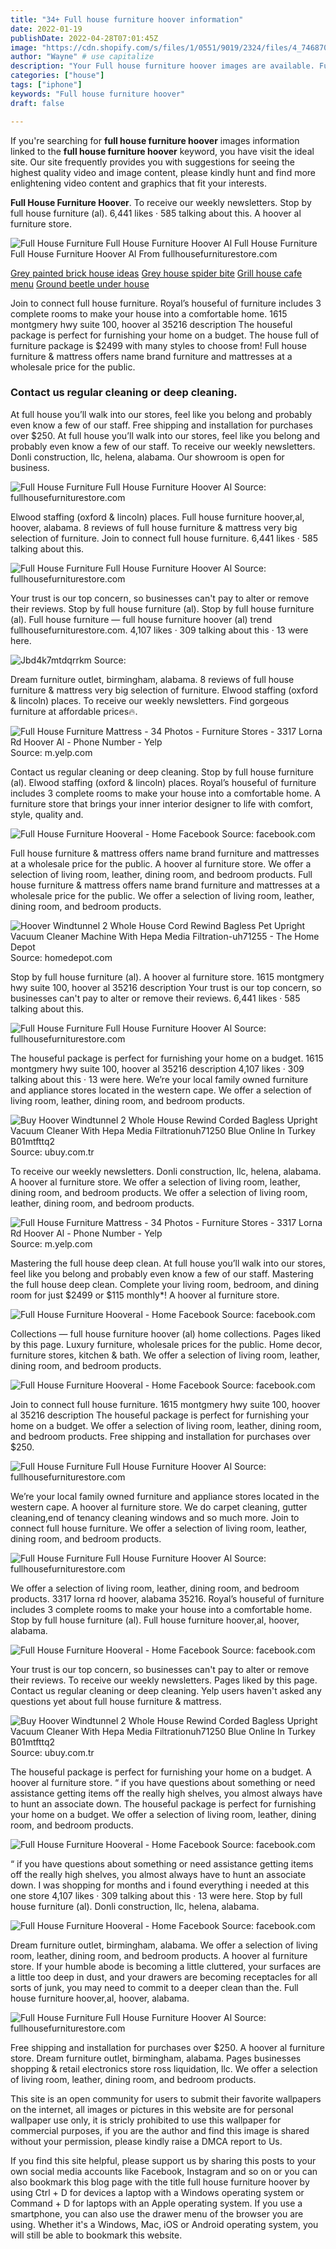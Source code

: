 ```yaml
---
title: "34+ Full house furniture hoover information"
date: 2022-01-19
publishDate: 2022-04-28T07:01:45Z
image: "https://cdn.shopify.com/s/files/1/0551/9019/2324/files/4_7468706b-32f1-404f-b4b3-8f8cfece6108_1500x600.png?v=1637172012"
author: "Wayne" # use capitalize
description: "Your Full house furniture hoover images are available. Full house furniture hoover are a topic that is being searched for and liked by netizens today. You can Get the Full house furniture hoover files here. Find and Download all free images."
categories: ["house"]
tags: ["iphone"]
keywords: "Full house furniture hoover"
draft: false

---
```


If you're searching for **full house furniture hoover** images information linked to the **full house furniture hoover** keyword, you have visit the ideal  site.  Our site frequently  provides you with  suggestions  for seeing  the highest  quality video and image  content, please kindly hunt and find more enlightening video content and graphics  that fit your interests.

**Full House Furniture Hoover**. To receive our weekly newsletters. Stop by full house furniture (al). 6,441 likes · 585 talking about this. A hoover al furniture store.

![Full House Furniture Full House Furniture Hoover Al](https://cdn.shopify.com/s/files/1/0551/9019/2324/files/logo_14_352x129.png?v=1615400287 "Full House Furniture Full House Furniture Hoover Al")
Full House Furniture Full House Furniture Hoover Al From fullhousefurniturestore.com

[Grey painted brick house ideas](/grey-painted-brick-house-ideas/)
[Grey house spider bite](/grey-house-spider-bite/)
[Grill house cafe menu](/grill-house-cafe-menu/)
[Ground beetle under house](/ground-beetle-under-house/)

Join to connect full house furniture. Royal’s houseful of furniture includes 3 complete rooms to make your house into a comfortable home. 1615 montgmery hwy suite 100, hoover al 35216 description The houseful package is perfect for furnishing your home on a budget. The house full of furniture package is $2499 with many styles to choose from! Full house furniture &amp; mattress offers name brand furniture and mattresses at a wholesale price for the public.

### Contact us regular cleaning or deep cleaning.

At full house you’ll walk into our stores, feel like you belong and probably even know a few of our staff. Free shipping and installation for purchases over $250. At full house you’ll walk into our stores, feel like you belong and probably even know a few of our staff. To receive our weekly newsletters. Donli construction, llc, helena, alabama. Our showroom is open for business.


![Full House Furniture Full House Furniture Hoover Al](https://cdn.shopify.com/s/files/1/0551/9019/2324/files/1_a2209002-37df-426d-9674-6b4d84eff8ea_1500x600.png?v=1637172013 "Full House Furniture Full House Furniture Hoover Al")
Source: fullhousefurniturestore.com

Elwood staffing (oxford &amp; lincoln) places. Full house furniture hoover,al, hoover, alabama. 8 reviews of full house furniture &amp; mattress very big selection of furniture. Join to connect full house furniture. 6,441 likes · 585 talking about this.

![Full House Furniture Full House Furniture Hoover Al](https://cdn.shopify.com/s/files/1/0551/9019/2324/files/4_2_1284x1284.png?v=1615830393 "Full House Furniture Full House Furniture Hoover Al")
Source: fullhousefurniturestore.com

Your trust is our top concern, so businesses can&#039;t pay to alter or remove their reviews. Stop by full house furniture (al). Stop by full house furniture (al). Full house furniture — full house furniture hoover (al) trend fullhousefurniturestore.com. 4,107 likes · 309 talking about this · 13 were here.

![Jbd4k7mtdqrrkm](https://cdn.shopify.com/s/files/1/0551/9019/2324/files/2_5ffbcdeb-c2a4-4f5c-8021-f748d427a436_1500x600.png?v=1637172012 "Jbd4k7mtdqrrkm")
Source: 

Dream furniture outlet, birmingham, alabama. 8 reviews of full house furniture &amp; mattress very big selection of furniture. Elwood staffing (oxford &amp; lincoln) places. To receive our weekly newsletters. Find gorgeous furniture at affordable prices🔥.

![Full House Furniture Mattress - 34 Photos - Furniture Stores - 3317 Lorna Rd Hoover Al - Phone Number - Yelp](https://s3-media0.fl.yelpcdn.com/bphoto/Nlplu5JIF0xbsFvs5jRqbQ/348s.jpg "Full House Furniture Mattress - 34 Photos - Furniture Stores - 3317 Lorna Rd Hoover Al - Phone Number - Yelp")
Source: m.yelp.com

Contact us regular cleaning or deep cleaning. Stop by full house furniture (al). Elwood staffing (oxford &amp; lincoln) places. Royal’s houseful of furniture includes 3 complete rooms to make your house into a comfortable home. A furniture store that brings your inner interior designer to life with comfort, style, quality and.

![Full House Furniture Hooveral - Home Facebook](https://lookaside.fbsbx.com/lookaside/crawler/media/?media_id=281452200063456 "Full House Furniture Hooveral - Home Facebook")
Source: facebook.com

Full house furniture &amp; mattress offers name brand furniture and mattresses at a wholesale price for the public. A hoover al furniture store. We offer a selection of living room, leather, dining room, and bedroom products. Full house furniture &amp; mattress offers name brand furniture and mattresses at a wholesale price for the public. We offer a selection of living room, leather, dining room, and bedroom products.

![Hoover Windtunnel 2 Whole House Cord Rewind Bagless Pet Upright Vacuum Cleaner Machine With Hepa Media Filtration-uh71255 - The Home Depot](https://images.thdstatic.com/productImages/094ca168-aa59-4201-95e4-de3e0e98a0a8/svn/hoover-upright-vacuums-uh71255-a0_600.jpg "Hoover Windtunnel 2 Whole House Cord Rewind Bagless Pet Upright Vacuum Cleaner Machine With Hepa Media Filtration-uh71255 - The Home Depot")
Source: homedepot.com

Stop by full house furniture (al). A hoover al furniture store. 1615 montgmery hwy suite 100, hoover al 35216 description Your trust is our top concern, so businesses can&#039;t pay to alter or remove their reviews. 6,441 likes · 585 talking about this.

![Full House Furniture Full House Furniture Hoover Al](https://cdn.shopify.com/s/files/1/0551/9019/2324/files/logo_14_352x129.png?v=1615400287 "Full House Furniture Full House Furniture Hoover Al")
Source: fullhousefurniturestore.com

The houseful package is perfect for furnishing your home on a budget. 1615 montgmery hwy suite 100, hoover al 35216 description 4,107 likes · 309 talking about this · 13 were here. We’re your local family owned furniture and appliance stores located in the western cape. We offer a selection of living room, leather, dining room, and bedroom products.

![Buy Hoover Windtunnel 2 Whole House Rewind Corded Bagless Upright Vacuum Cleaner With Hepa Media Filtrationuh71250 Blue Online In Turkey B01mtfttq2](https://m.media-amazon.com/images/I/91E0DOkejyL._AC_SL1500_.jpg "Buy Hoover Windtunnel 2 Whole House Rewind Corded Bagless Upright Vacuum Cleaner With Hepa Media Filtrationuh71250 Blue Online In Turkey B01mtfttq2")
Source: ubuy.com.tr

To receive our weekly newsletters. Donli construction, llc, helena, alabama. A hoover al furniture store. We offer a selection of living room, leather, dining room, and bedroom products. We offer a selection of living room, leather, dining room, and bedroom products.

![Full House Furniture Mattress - 34 Photos - Furniture Stores - 3317 Lorna Rd Hoover Al - Phone Number - Yelp](https://s3-media0.fl.yelpcdn.com/bphoto/W_czHguyHv6FSB0FPmOxOA/348s.jpg "Full House Furniture Mattress - 34 Photos - Furniture Stores - 3317 Lorna Rd Hoover Al - Phone Number - Yelp")
Source: m.yelp.com

Mastering the full house deep clean. At full house you’ll walk into our stores, feel like you belong and probably even know a few of our staff. Mastering the full house deep clean. Complete your living room, bedroom, and dining room for just $2499 or $115 monthly*! A hoover al furniture store.

![Full House Furniture Hooveral - Home Facebook](https://lookaside.fbsbx.com/lookaside/crawler/media/?media_id=448941766647831 "Full House Furniture Hooveral - Home Facebook")
Source: facebook.com

Collections — full house furniture hoover (al) home collections. Pages liked by this page. Luxury furniture, wholesale prices for the public. Home decor, furniture stores, kitchen &amp; bath. We offer a selection of living room, leather, dining room, and bedroom products.

![Full House Furniture Hooveral - Home Facebook](https://lookaside.fbsbx.com/lookaside/crawler/media/?media_id=281452226730120 "Full House Furniture Hooveral - Home Facebook")
Source: facebook.com

Join to connect full house furniture. 1615 montgmery hwy suite 100, hoover al 35216 description The houseful package is perfect for furnishing your home on a budget. We offer a selection of living room, leather, dining room, and bedroom products. Free shipping and installation for purchases over $250.

![Full House Furniture Full House Furniture Hoover Al](https://cdn.shopify.com/s/files/1/0551/9019/2324/files/3_f9a07c07-c7a3-4548-8a50-8ffe21467ecd_1500x600.png?v=1637172012 "Full House Furniture Full House Furniture Hoover Al")
Source: fullhousefurniturestore.com

We’re your local family owned furniture and appliance stores located in the western cape. A hoover al furniture store. We do carpet cleaning, gutter cleaning,end of tenancy cleaning windows and so much more. Join to connect full house furniture. We offer a selection of living room, leather, dining room, and bedroom products.

![Full House Furniture Full House Furniture Hoover Al](https://cdn.shopify.com/s/files/1/0551/9019/2324/files/5_6ff372f8-a0fb-4715-ab32-4074189ad9b3_1500x600.png?v=1637172012 "Full House Furniture Full House Furniture Hoover Al")
Source: fullhousefurniturestore.com

We offer a selection of living room, leather, dining room, and bedroom products. 3317 lorna rd hoover, alabama 35216. Royal’s houseful of furniture includes 3 complete rooms to make your house into a comfortable home. Stop by full house furniture (al). Full house furniture hoover,al, hoover, alabama.

![Full House Furniture Hooveral - Home Facebook](https://lookaside.fbsbx.com/lookaside/crawler/media/?media_id=448929293315745 "Full House Furniture Hooveral - Home Facebook")
Source: facebook.com

Your trust is our top concern, so businesses can&#039;t pay to alter or remove their reviews. To receive our weekly newsletters. Pages liked by this page. Contact us regular cleaning or deep cleaning. Yelp users haven&#039;t asked any questions yet about full house furniture &amp; mattress.

![Buy Hoover Windtunnel 2 Whole House Rewind Corded Bagless Upright Vacuum Cleaner With Hepa Media Filtrationuh71250 Blue Online In Turkey B01mtfttq2](https://www.ubuy.com.tr/productimg/?image=aHR0cHM6Ly9tLm1lZGlhLWFtYXpvbi5jb20vaW1hZ2VzL0kvODFXY3hSTDFhTUwuX0FDX1NMMTUwMF8uanBn.jpg "Buy Hoover Windtunnel 2 Whole House Rewind Corded Bagless Upright Vacuum Cleaner With Hepa Media Filtrationuh71250 Blue Online In Turkey B01mtfttq2")
Source: ubuy.com.tr

The houseful package is perfect for furnishing your home on a budget. A hoover al furniture store. “ if you have questions about something or need assistance getting items off the really high shelves, you almost always have to hunt an associate down. The houseful package is perfect for furnishing your home on a budget. We offer a selection of living room, leather, dining room, and bedroom products.

![Full House Furniture Hooveral - Home Facebook](https://lookaside.fbsbx.com/lookaside/crawler/media/?media_id=105568934318451 "Full House Furniture Hooveral - Home Facebook")
Source: facebook.com

“ if you have questions about something or need assistance getting items off the really high shelves, you almost always have to hunt an associate down. I was shopping for months and i found everything i needed at this one store 4,107 likes · 309 talking about this · 13 were here. Stop by full house furniture (al). Donli construction, llc, helena, alabama.

![Full House Furniture Hooveral - Home Facebook](https://lookaside.fbsbx.com/lookaside/crawler/media/?media_id=158420959033248 "Full House Furniture Hooveral - Home Facebook")
Source: facebook.com

Dream furniture outlet, birmingham, alabama. We offer a selection of living room, leather, dining room, and bedroom products. A hoover al furniture store. If your humble abode is becoming a little cluttered, your surfaces are a little too deep in dust, and your drawers are becoming receptacles for all sorts of junk, you may need to commit to a deeper clean than the. Full house furniture hoover,al, hoover, alabama.

![Full House Furniture Full House Furniture Hoover Al](https://cdn.shopify.com/s/files/1/0551/9019/2324/files/4_7468706b-32f1-404f-b4b3-8f8cfece6108_1500x600.png?v=1637172012 "Full House Furniture Full House Furniture Hoover Al")
Source: fullhousefurniturestore.com

Free shipping and installation for purchases over $250. A hoover al furniture store. Dream furniture outlet, birmingham, alabama. Pages businesses shopping &amp; retail electronics store ross liquidation, llc. We offer a selection of living room, leather, dining room, and bedroom products.

This site is an open community for users to submit their favorite wallpapers on the internet, all images or pictures in this website are for personal wallpaper use only, it is stricly prohibited to use this wallpaper for commercial purposes, if you are the author and find this image is shared without your permission, please kindly raise a DMCA report to Us.

If you find this site helpful, please support us by sharing this posts to your own social media accounts like Facebook, Instagram and so on or you can also bookmark this blog page with the title full house furniture hoover by using Ctrl + D for devices a laptop with a Windows operating system or Command + D for laptops with an Apple operating system. If you use a smartphone, you can also use the drawer menu of the browser you are using. Whether it's a Windows, Mac, iOS or Android operating system, you will still be able to bookmark this website.

